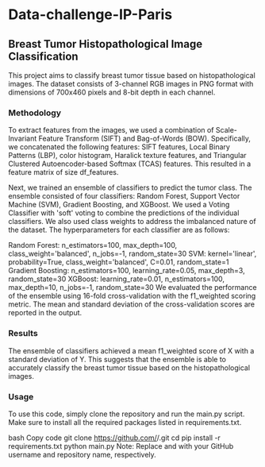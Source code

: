 # Data-challenge-IP-Paris

## **Breast Tumor Histopathological Image Classification**
This project aims to classify breast tumor tissue based on histopathological images. The dataset consists of 3-channel RGB images in PNG format with dimensions of 700x460 pixels and 8-bit depth in each channel.

### **Methodology**
To extract features from the images, we used a combination of Scale-Invariant Feature Transform (SIFT) and Bag-of-Words (BOW). Specifically, we concatenated the following features: SIFT features, Local Binary Patterns (LBP), color histogram, Haralick texture features, and Triangular Clustered Autoencoder-based Softmax (TCAS) features. This resulted in a feature matrix of size df_features.

Next, we trained an ensemble of classifiers to predict the tumor class. The ensemble consisted of four classifiers: Random Forest, Support Vector Machine (SVM), Gradient Boosting, and XGBoost. We used a Voting Classifier with 'soft' voting to combine the predictions of the individual classifiers. We also used class weights to address the imbalanced nature of the dataset. The hyperparameters for each classifier are as follows:

Random Forest: n_estimators=100, max_depth=100, class_weight='balanced', n_jobs=-1, random_state=30
SVM: kernel='linear', probability=True, class_weight='balanced', C=0.01, random_state=1
Gradient Boosting: n_estimators=100, learning_rate=0.05, max_depth=3, random_state=30
XGBoost: learning_rate=0.01, n_estimators=100, max_depth=10, n_jobs=-1, random_state=30
We evaluated the performance of the ensemble using 16-fold cross-validation with the f1_weighted scoring metric. The mean and standard deviation of the cross-validation scores are reported in the output.

### **Results**
The ensemble of classifiers achieved a mean f1_weighted score of X with a standard deviation of Y. This suggests that the ensemble is able to accurately classify the breast tumor tissue based on the histopathological images.

### **Usage**
To use this code, simply clone the repository and run the main.py script. Make sure to install all the required packages listed in requirements.txt.

bash
Copy code
git clone https://github.com/<your-username>/<your-repo>.git
cd <your-repo>
pip install -r requirements.txt
python main.py
Note: Replace <your-username> and <your-repo> with your GitHub username and repository name, respectively.

